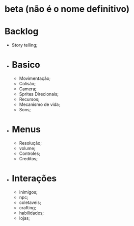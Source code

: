# beta (não é o nome definitivo)

# Backlog

- Story telling;

- # Basico
    - Movimentação;
    - Colisão;
    - Camera;
    - Sprites Direcionais;
    - Recursos;
    - Mecanismo de vida;
    - Sons;

- # Menus
    - Resolução;
    - volume;
    - Controles;
    - Creditos;

- # Interações
    - inimigos;
    - npc;
    - coletaveis;
    - crafting;
    - habilidades;
    - lojas;